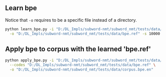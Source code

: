 ## Learn bpe
Notice that ```-o``` requires to be a specific file instead of a directory.
```bash
python learn_bpe.py -i "D:/DL_Impls/subword-nmt/subword_nmt/tests/data/corpus.en" \
  -o "D:/DL_Impls/subword-nmt/subword_nmt/tests/data/bpe.ref" -s 10000 -v
```

## Apply bpe to corpus with the learned 'bpe.ref'
```bash
python apply_bpe.py -i "D:/DL_Impls/subword-nmt/subword_nmt/tests/data/corpus.en" \
  --codes "D:/DL_Impls/subword-nmt/subword_nmt/tests/data/bpe.ref" \
  -o "D:/DL_Impls/subword-nmt/subword_nmt/tests/data/corpus.bpe.en"
```